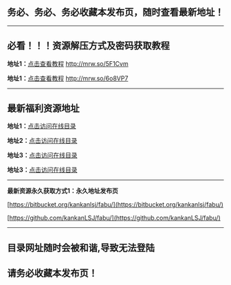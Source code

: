 ## 务必、务必、务必收藏本发布页，随时查看最新地址！

---
## 必看！！！资源解压方式及密码获取教程

**地址1：**[点击查看教程](http://mrw.so/5F1Cvm)  http://mrw.so/5F1Cvm

**地址1：**[点击查看教程](http://mrw.so/6o8VP7)  http://mrw.so/6o8VP7

---

## 最新福利资源地址

**地址1：**[点击访问在线目录](http://mrw.so/696K31)

**地址2：**[点击访问在线目录](http://mrw.so/696K31)

**地址3：**[点击访问在线目录](http://mrw.so/696K31)

**地址3：**[点击访问在线目录](http://mrw.so/696K31)

---

**最新资源永久获取方式1：永久地址发布页**

[https://bitbucket.org/kankanlsj/fabu/](https://bitbucket.org/kankanlsj/fabu/)

[https://github.com/kankanLSJ/fabu/](https://github.com/kankanLSJ/fabu/)

---

## 目录网址随时会被和谐,导致无法登陆
## 请务必收藏本发布页！
